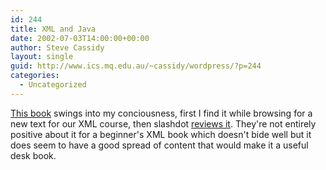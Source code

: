 ```yaml
---
id: 244
title: XML and Java
date: 2002-07-03T14:00:00+00:00
author: Steve Cassidy
layout: single
guid: http://www.ics.mq.edu.au/~cassidy/wordpress/?p=244
categories:
  - Uncategorized
---
```

[This book](http://www.awprofessional.com/catalog/product.asp?product_id={3B16B2C1-0CED-4D42-8884-1EDD7B2A0257}&selectDescTypeId={06B328CA-921B-4395-945D-3078CA6F292A}&st=5130B593-BAEC-49C6-B6A8-0035DFD1EA3B&session_id={FBAC416F-0130-4010-913E-DE3B1AD9EEDC}) swings into my conciousness, first I find it while browsing for a new text for our XML course, then slashdot [reviews it](http://books.slashdot.org/article.pl?sid=02/07/03/1512218&mode=flat&tid=108). They're not entirely positive about it for a beginner's XML book which doesn't bide well but it does seem to have a good spread of content that would make it a useful desk book.
